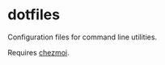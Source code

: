 # dotfiles
Configuration files for command line utilities.

Requires [chezmoi](https://www.chezmoi.io).
